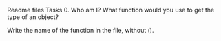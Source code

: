 Readme files
Tasks
0. Who am I?
What function would you use to get the type of an object?

Write the name of the function in the file, without ().
